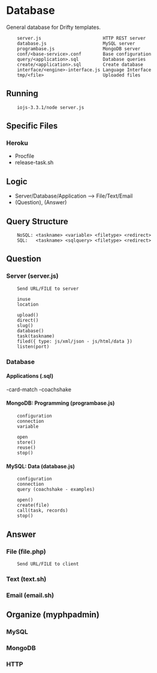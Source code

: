 # Database

General database for Drifty templates.

		server.js						HTTP REST server
		database.js						MySQL server
		programbase.js					MongoDB server
		conf/<base-service>.conf		Base configuration
		query/<application>.sql			Database queries
		create/<application>.sql		Create database
		interface/<engine>-interface.js Language Interface
		tmp/<file>						Uploaded files

## Running

		iojs-3.3.1/node server.js

## Specific Files
### Heroku

- Procfile
- release-task.sh

## Logic

- Server/Database/Application --> File/Text/Email
- (Question), (Answer)

## Query Structure

		NoSQL: <taskname> <variable> <filetype> <redirect>
		SQL:   <taskname> <sqlquery> <filetype> <redirect>

## Question
### Server (server.js)

		Send URL/FILE to server

		inuse
		location
		
		upload()
		direct()
		slug()
		database()
		task(taskname)
		filed({ type: js/xml/json - js/html/data })
		listen(port)

### Database 
#### Applications (.sql)

-card-match
-coachshake
	
#### MongoDB: Programming (programbase.js)

		configuration
		connection
		variable

		open
		store()
		reuse()
		stop()

#### MySQL: Data (database.js)

		configuration
		connection
		query (coachshake - examples)

		open()
		create(file)
		call(task, records)
		stop()

## Answer
### File (file.php)

		Send URL/FILE to client

### Text (text.sh)
### Email (email.sh)

## Organize (myphpadmin)
### MySQL
### MongoDB
### HTTP